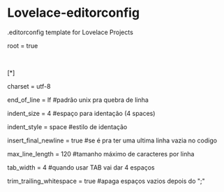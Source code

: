 # Lovelace-editorconfig
<p>.editorconfig template for Lovelace Projects</p>

<p>root = true</p>
<br>
<p>[*]</p>
<p>charset = utf-8</p>
<p>end_of_line = lf #padrão unix pra quebra de linha</p>
<p>indent_size = 4 #espaço para identação (4 spaces)</p>
<p>indent_style = space #estilo de identação</p>
<p>insert_final_newline = true #se é pra ter uma ultima linha vazia no codigo</p>
<p>max_line_length = 120 #tamanho máximo de caracteres por linha</p>
<p>tab_width = 4 #quando usar TAB vai dar 4 espaços</p>
<p>trim_trailing_whitespace = true #apaga espaços vazios depois do ";"</p>












